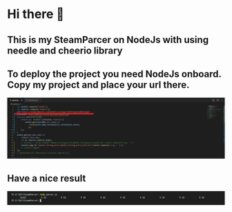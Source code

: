 # Hi there 👋
## This is my SteamParcer on NodeJs with using needle and cheerio library
## To deploy the project you need NodeJs onboard. Copy my project and place your url there.
![Project](https://github.com/iconini13ya/SteamParcer/blob/master/Project.png)
## Have a nice result
![Result](https://github.com/iconini13ya/SteamParcer/blob/master/Result.png)

